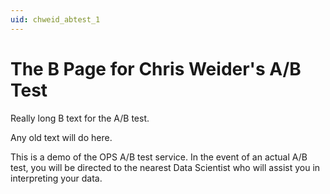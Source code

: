 ```yaml
---
uid: chweid_abtest_1
---
```


# The B Page for Chris Weider's A/B Test

Really long B text for the A/B test.

Any old text will do here.

This is a demo of the OPS A/B test service. In the event of an actual A/B test, you will be directed to the nearest Data Scientist who will assist you in interpreting your data.


